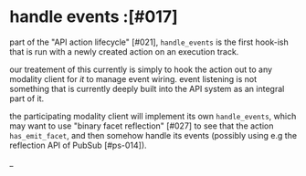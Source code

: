 # handle events :[#017]

part of the "API action lifecycle" [#021], `handle_events` is the
first hook-ish that is run with a newly created action on an execution
track.

our treatement of this currently is simply to hook the action out to any
modality client for *it* to manage event wiring. event listening is not
something that is currently deeply built into the API system as an integral
part of it.

the participating modality client will implement its own `handle_events`,
which may want to use "binary facet reflection" [#027] to see that the
action `has_emit_facet`, and then somehow handle its events (possibly using
e.g the reflection API of PubSub [#ps-014]).

_
